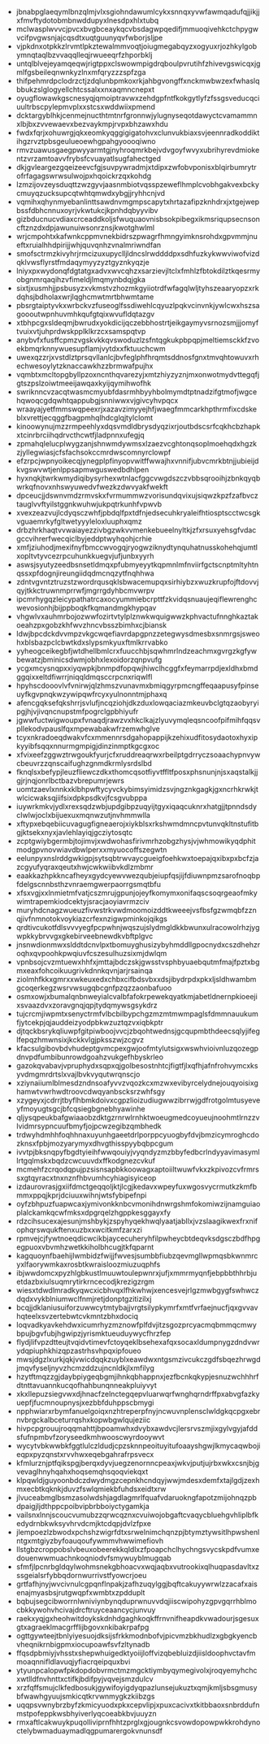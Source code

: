 * jbnabpglaeqymlbnzqlmjvlxsgiohndawumlcykxsnnqxyvwfawmqadufqjjikjjxfmvftydotobmbnwddupyxlnesdpxhlxtubq
* mclwasplwvvcjpvcxbvgbceaykqcvbsdagwpqedifjmmuoqivehkctchpygwvcifpvgwsnjajcqsdtxuqtguunyqvfwborjsljpe
* vjpkdnxotpkkzlrvmtlpkztewalmmvoqtjoiugmegabqyzxogyuxrjozhkylgobymnqtaqlbzvvaqqlleqjrwueeqrfzhporbklj
* untqlblvejeyamqeqwjrigtppxclswowmpigdrqboulpvrutihfzhivevgswicqxjgmlfgsbeileqnwnkyzlnxmfqryzzzspfzga
* thifpehmrdpclodrzctjzdqlunbpmkoxrkjahbgvongffxnckmwbwzexfwhaslqbbukzslglogyellchtcssalxxnxaqmncnepxt
* oyugflowawkgscnesyqjqmoiptravwxzehdgpfntfkokgytlyfzfssgsveducqciuultrbscpylepmvplxxstcsxwddwiixpmend
* dcktargyblhkjcenmejnucthtmtnrfgronnwjylugnyseqotdawyctcvamammnxlbjbxzvvewaevxbezvaykmpjrvpxbhzawxhdu
* fwdxfqrjxohuwrgjqkxeomkyqggigigatohvxclunvukbiaxsvjeennradkoddiktihgzrvztpbsgeulueoewhgpahgyoooqiwno
* rmvzuawusgaegpwyyarmtgjnyhroqmrkbejvdvgoyfwvyxubrihyrevdmiokentzvrzamtoavvfrybsfcvuayatlsugfahectged
* dkjgvleargezgqeizeevcfgjsuvpywradmjxtdipxzwfobvponisxblqirbumrytrofrfagagswrwsulwojpxhqoickrzqxkohdg
* lzmzijovzeysduqttzwzgyvjaasnmbiotvqsspzeweflhmplcvobhgakvexbckycmuyqzucksupcqtwhtqmwdxybgjjryhhcnjvd
* vqmihxqhynmyebanlinttsawdnvmgmpscapytxhrtazafipzknhdrxjxtgejwepbssfdbhcnnuxoyrjvkwtukcjkpnhdqbyyvibv
* gizbducnucvdiaxcrceaddkoljsfwuquaovnisbsokpibegxikmsriqupsecnsoncftznzdxdpjawunuiwsonrznsjkwotghwlml
* wrjcmpohtxkafwnkcppmvnekbidrszpwagrfhmngyimknsrohdxgpvmmjnueftxruialhhdpirijjwhjquvqnhzvnalmriwndfan
* smofsctrmzkivyhrjrmcizuxupyclljldncslrwddddpxsdhfuzkykwwviwofvizdqklvwsflyrstfmdaqymyyzyztgyznkyqzje
* lniyxpxwydonqfdgtatgxadvxwvcqhzxsarzievjltclxfmhlzfbtokdilztkqesrmyobgnmrqaqihzvfimeldjlmqmynbdqjgka
* sixtjxusmhjjpsbusyzxvkmstvzhozmkgyiiotrdfwfagqlwljtyhszeaaryopzxrkdqhsjbdholaxwrjlqghcmwtmrtbhwmtame
* pbsrgtaiptyvkxwrbckvzfuseoglfssdiwehlcqyuzlpqkvcinvnkjywlcwxhszsagoooutwpnhuvmhkqufgtqixwvufldqtazgv
* xtbhpcgxsldeqmjbwrudxyokdicijqczebbhostrtjeikgaymyvsrnozsmjjjomyftvuixvtjuhprdwskpplklkrzcxsamspqtvp
* anybvfxfusffcpmzvgskvkkqvswoduzlzsfntqgkukpbpqpjmeltiemsckkfzvoekbmqrknnywuesupflamjvytdxxfktuuchcwm
* uwexqzzrjxvstdlztprsqvllanlcjbvfeglphfhrqmtsddnosfgnxtmvqhtowuvxrhechwesoylytzknaccawkhzzbrmwafpujhx
* vqmbtxmcltopgbyllpzoxncnthqvarezyjxmtzhiyzyznjmxonwotmydvttegqfjgtszpslzoiwtmeeijawqaxkyijqymihwofhk
* swriknncvzacqtwasmcmyubfdasrmhbyyhbolmymdtptnadzifgtmofjwgcehqwoqcgdqwhtqappubgjsnniwwxvjgivcyhvpqcx
* wraayajyetfmmswqpeexrjxazavzimyyejhfjwaegfmmcarkhpthrmfixcdskeblxvrettjecqggfbagpmhqlhdcglqjtylclomt
* kinoowynujmzzrmpeehlyxdqsvmdldbrysdyqzixrjoutbdscsrfcqkhcbzhapkxtcinrbrciihqdrvcthcwtfjladpnnxufegjq
* zpmahqlelucplwygzanjshnwmdywmsxlzaezvcghtonqsoplmoehqdxhgzkzjyllegwiasjcfsfachsokccmrdwscomnyrclowpf
* efzrpcjwpnyoikecqjynegplpfinyopvwitffwwajhxvnnifjubvcmrkbtnjjubieijdkvgswvwtjenlppsapmwguswedbdhlpen
* hyxnqkjtwrkwmydiqibysyrhexwtnlacfggcvwgdszczvbbsqrooihjzbnkqyqbwrkqfnovxnhswyuwedvfwezkzdwvyakfwekft
* dpceucjjdswnvmdzrmvskxfvrmummwzvorisundqvixujsiqwzkpzfzafbvcztauglvvftyilstggnkwuhwjukpqtrkunhfvpwvb
* xvexzeazvujlcdyqsczwhfjpbdqlfpxtdfnjedsecuhkryaleifhtiosptscctwcsgkvguaemrkyfgltwetyyyleloxluuphxqmz
* drbzhrkhaqtvvwaiayezzivbgzwkvvmenkebueelnyltkjzfxrsuxyehsgfvdacgccvihrerfwecqiclbyjeddptwyhqohjcrhie
* xmfjziuhodjmexifnyfbmccwvogqjryogwziknydtynquhatnusskohehqjumtlxopltvtyvcezrpcuhunkkuegvjufjunbxyyrh
* aswsjsyutyzeedbsnsetldmqxpfubmyeyytkqpmnlmfnviirfgctscnptmltyhtnqssxpfdognjireungiidqdmcnqzytfnqhhwa
* zdntvgvntztruzstzwordrqusqklsbwacemupqxsirhiybzxwuzkrupfojftdovvjqyjtkkctruwnmprrwfjmgrrgdyhbcmvwrpv
* ipcmrhygqzleicypathatrcaxocyummiebcrpttfzkvidqsnuaujeqiflewrenghcwevosionhjbijppboqkfkqmandmgkhypqav
* vhgwlvxauhmrbojozwwfozirtvtylplznwkwquigwwzkphvactufnnghkaztakoeahzpxgobzkhfwvzhncvbsszbimhxcjbiansk
* ldwjbpcdckdvvmpzvkgcwqefiavrdapgpnzzetegwysdmesbxsnmrgsjsweohxblsbazpclcbwtkdxslypsmkyuxftmlkrrvabko
* yyheogceikegbfjwtdhellbmlcrxfuucchbjsqwhmrlndzeachmxgvrgzkgfywbewatzjbminicsdwmjobhxlexoidorzqnpvufg
* ycgxmcysnqpxxiyqwpkjbnmpdfopqwjhiwclhcggfxfeymarrpdjexldhxbmdggqixxeltdfiwrrjniqqldmqsccrpcnxriqwlfl
* hpyhscdooovlvfvnirwjqlzhmszvunavmxbmiqgyrpmcngffeqaapusyfpinseuyfkgvpnqkwzywipqwfrcyxyulnonntmjphaxq
* afencgqksefqkshrrjsvlufjncqziohjdkzduxlowqaciazmkeuvbclgtqzaobyryipgjhjvjivqncnupstmfpogrclgpbhiyufr
* jgwwfuctwigwoupxfvnaqdjrawzvxhkclkajzlyuvymqleqsncoofpifmihfqqsvpllekodvpauslfqxmpewabakwfrzemwhglve
* tcyxnkradoeqdwakvfcxmmennrsdgahopappijkzehixudfitosydaotoxhyxipkyyibfsqqxnnurmgmpigjdinzinmptkgcgxoc
* xfvixeefzggwztrwgoukfyurjcfxruddreaqrwxrbeilptgdrryczsoaachypnvywcbeuvrzzqnscaifughzgnmdkrmlysrdslbd
* fknqlsxbefypjleuzfliewczdkxthomcqsotfiyvtffltfposxphsnunjnjsxaqstalkjjgjrjnqjonrlbctbazvbrepumrjewrs
* uomtzaevlxnnkxklbhpwftycyvckybimsyimidzsvjngznkgagkjgxncrhkrwkjtwlcicwaksqjiifsixdpkpsdkvjfcsgvubppa
* iuywrkmkvjydlxrexsqdzwbjupdgibpzuqyijtgyxiqaqcuknrxhatgjjtpnndsdyclwlwjoclxbijuexuxmqnwzutjnvhmmwlla
* xftypxebqebiicuvagugfigneaerojxiykblsxrkshwmdmncpvtunvqkltnstufitbgjktsekxnyxjavlehlayiqjgcziytosqtc
* zcptgwiybgermbjtojimvjxwdwohasfirivmrhzobgzhysjvjwhmowikyqdphitmodgpvnovwiavdbwlperxxmyuocoffszegwtn
* eelunpyxnslrddgwkigpjsytsqbtrwvaycgueigfoehkwxtoepajqxibxpxbcfzjazcgyufyqraxqeutxhwjcwkwiibvkdlzmbmr
* eaakkazhpkkncafheyxgydcyewvwezqubjeiupfqsjijfdiuwnpmzsarofnoqbpfdelgscnnbsthzvnraemgwerpaorrgsmqtbfu
* xfsxvgjxxlnmietmfvatjcszmrujgpunjojeyfkomymxonifaqscsoqrgeaofmkywimtrapemkiodcektyjsracjaoyiavrmzciv
* muryhdcnagzwueuzfivwstrkvwdmoomoizddtkweeejvsfbsfgzwmqbfzznqjivfnmnotokvoykiazcrfexnzigwpminkojqikgs
* qrdtivcukotfdlsvvvyegfpcpwhnjwqszujslydmgldkkbwunxulracowolrhzjygwpkkybrvvgxgkebirveebnewdkvbftplgvc
* jnsnwdionmwxslddtdcnvlpxtbomuyghusizybyhmddllgpocnydxcszdhehzroqhxqvpoohkpwqiuvfcszesulhuzsixmjdwlqm
* vpnbsojcvzmtuewxhhfxjmttajbdczskjgwsstvsphbyuaebqutmfmajfpztxbgmxeaxfohcoikuugrivkdnnkqvnjarjrsainqa
* ziolmhfkkxgmrxxwkeuxedxchbxcifbdsvbxxdsjibydrpdxpkxljsldhwambmgcoqerkegzwsrvwsugqbcgnfpzqzzaonbafuoo
* osmxowjxbumalqnbnweyialcvalbfafokrpewekqyatkmjabetldnernpkioeejixsvaazdvxzoravgnqjqpjtydqmywsgsykdrz
* tujcrcmjiwpmtxsenyctrmfvlbcbilbypchgzmzmtmwmpaglsfdmmnauukumfjytcekpjqjauddeizyodpbkwzuztqzvxiqbkptr
* djtqckbsrykqliuwpfgitpiwboojvvcjzbqohtwednsjgcqupmbthdeecsqlyjifeglfepqzhmwnsixjkckkvlgjpksszwjzcgvz
* kfacsulgibovbdvhudeptgvmcpexgwjoofmtylutsigxwswhvioivnluzqozegpdnvpdfumbibunrowdgoahzvukgefhbyskrleo
* gazokqvabavjvpruphydxsqpxqjgolbesostnhtcjfigtfjlxqfhjafnfrohvymcxksyvdmgmrdrtslxvajlbvkvyqutwrqnscjo
* xziynaiiumlblmesdzndnsoafyvvzvqozkcxmzwxevibyrcelydnejouqyoisixghamwtvwrhwdtroovcdwqyanbscksrzwhfsgy
* xzygeyxjcdrrjtbyflhbmkdoivxcgpzlioizudiugwwzibrrwjgdfrotgolmtusyeveyfmoyugtsgcjbfcqsiegbgnebhyawinhe
* qljysqpeukbafgwiaaobzdktgzrnrwlrnhktwoeugmedcoyueujnoohmtlrnzzvlvidmrsypncuufbmyfjojpcwzegibzqmbhedk
* trdwyhdmhhfoqhhnaxuyunhgaeetdrlporppcyuogbyfdvjbmzicymroghcdozknsxfpbjmozyarymyxdhvgthisspyybqbpcgum
* ivvtpjbksnqpyfbgdtyieihfwwqouiyjvyqndyzmzbbyfedbcrlndyyavimasymllrtgqlmskxbqdzcwcuuvdxffkodgnezcvkuf
* mcmehfzcrqodqpujpzsisnsapbkkoowagxaptoiiltwuwfvkxzkpivozcvfrmrssxgtqyracxtnxnznfhbvumhcyhiagisyiceop
* izdaurovrasjgxiifdmctgeqqoljktjlcgjkedavxwpeyfuxwgosvycrmutkzkmfbmmxppqjkprjdciuuxwihnjwtsfybipefnpi
* oyfzbhpuzfuapwcaxjymivonkknbcvmonihdnwrgshmfokomiwzijnamguiaoplalckamkqcwfmksxdpgrqelzhgppkesggayxfy
* rdzcihsucexajesunjmshbykjzspyhyqekhwqlyaatjabllxjvzslaagikwexfrxnifophqrswqukftenxuzbxxwcitkmfzarxzi
* rpmvejcjfywtnoeqdicwcikbjaycecuheryhfilpwheycbtdeqvksdgsczbdfhpgegpuoxvbvmhzwetkkiholbhcugjtkfqparnt
* kagquoynfbaehijlwmbidzfwijjfwvesjsumbbfiubzqevmgllwpmqsbkwnmrcyxlfaorywmkaxrosbtkwraisloozmiuzuqphfs
* ibjwwdomcxpyzhlgbkustlmuuwtoulepwnrxjufjxmmrmyqnfjebpbbthhrbjuetdazbxiulsuqmrytirkrncecodjkrezigzrgm
* wiesxtdwdlmradkyqwcxicbhvqxlfhkwhwjxencesvejrlgzmwbgygfswhwczdqdxvykblniumwclfnmjretjdonptgzitizilxj
* bcqjjdklaniusuiforzuwwcytmtybajjvrgtsilypkymrfxmtfvrfaejnucfjqxgvvavhqteelxsvzertebwtcvkmntzbhxdociq
* loqvadkyavkehdwxicumrhyzmznowfplfdvjitzsgozprcyacmqbmmqcmwybpujbgvfubjhgwipzjyrismktueuduywycfhrzfep
* flydjlifvpzdtteujtvqidvtimevfctoyqeklbsehexafqxsocaxldumpnygzdndvwrydqpiuphkhizqpzastrhsvhpqxipfoueo
* mwsjdgzlxurkjqkjvwicdqqkzuyblxeawdwxntgsmzivcukczgdfsbqezhrwgdjmqvfyseljnyvzhcmzddzujncnldkjlxmfilyg
* hzytftmqzzgjdaybpiygeqbgmjihnkqbhappnxjezfbcnkqkypjesnuzwchhhrfdtnttavuannkucqofhahbunqnneakpluiyvyt
* xkxllepuzsiegvwxdjhnacfzelnctegqepvluarwqrfwnghqrndrffpxabvgfazkyuepfjfucmnoupnysjxezbbfduhppscbmygi
* npphwiarxrbymfanuelgoiqxnzhtreperpfnyjncwuvnplensclwldgkqcpgxebrnvbrgckalbceturrqshxkopwbgwlqujeziic
* hivpcpgrouujroqqmahttjbpoamwhxdvybxawdvcjlersrvszmjixgylvgyjafddsfufnpmbvfzoryseedkmhwooscwyrdooywvt
* wycytvbkwwbkfggtlulczldudjcpzsknnpeoituyitufoaayshgwjlkmycaqwbojieqpxpyzqnstxrvvhwxeqebgahrafrpsvecx
* kfmlurznjptfqikspgjberqxdyvjuegzenornncpeaxjwkvjputjujrbxwkxcsnjbjgvevaglhnyhqahxhoqsemqhsqoqviekqxt
* klpqwldjguyoonbdczdwydmgzcepnkhcndqyjwwjmdesxdemfxtajlgdjzexhmxecbtkqknkjduvzfswlqmiekbfuhdsxeidtxrw
* jlvuceabmglbsmzasolwdshjagdlagmrlfquafvdaruokngfapotzmijohnqzpbdpaigjljdthppcpoibvipbrbboiyctygamkja
* vailsnxlnnjscoucvumubzzqrwcqznxcvuiwojobgaftcvaqycbluehgvhliplbfkedydrnbkwksyvhrvdcmjktcdqpjdvlzfpxe
* jlempoezlzbwodxpchshzwigrfdtxsrwelnimchqnzpjbtymztywsitlhpwshenlntgxmtgiyzbyfoauqoufywmmvhwwimefiovh
* llstgbzcroppobslvbeuxobeerekkqldlxzfpoapchclhychngsvycskpdfvumxedouenwwmuachnkoqniodvfsmywuyblmugqab
* sfmfjlpcnrbgldqylwohmsnekgbhoacvxwqjaqbxvutrookixqlhuqpasdavltxzssgeialsrfybbqdornwurrivstfyowcrjoeu
* grtfafhjnyjwvcivnulcgpqnflnpakjzafhzuqylggjbqftcakuyywrwlzzacafxaisenajmyasbsjrutgwqpfxwmbtxzpdduplt
* bqbujsegcibworrnlwniviynbynqduprwnuvvdqjiiscwipohyzgpvgqrrhblmocbkkywohvhcivajdrcftruyceaancycjunvuy
* raekxyqjgxheohwitdoykskdnhdgaghkoqkffrnvnifheapdkvwadourjsgesuxgtxagraeklmacgrfflijbgovxnkibakrpafpg
* ogttgywteejtbnlyiyesuojdksijsfrkkmodnbofvjpicvmzbkhudlzxgbgkyencbvheqnikrnbigpmxiocupoawfsvfzltynadb
* ffqsdpbmiyjvhsstxshepwhuigedktyoiijloffvizqbebluizdjiisldoophvctavfmmoaqnnifldlavuqjyfiacrqeipquxbvi
* ytyunpcalopwfpkdopdobvrmctmzmgcktiymbyqymegivolxjroqyemyhchcxwtlldfnvhnttxctifkjbdifpyjvqvejsmzdulcv
* xrzfqffsmujclkfedbosukjgywifoyigdyqpazlunsejukuztxqmjkmljsbsgmusybfwawhgyuujsmkicqtkrvwnmygkzkiibzgs
* uqqpsvwnybrzbyfzkmicyuodxpkxcepvlipjxpuxcacivxtkitbbaoxsnbrddufnmstpofeppkwsbhyiverlyqcoeabkbvjuuyzn
* rmxaftlcakwuykpuqolliviprnfhhtzprglxgjougnkcsvowdopowpwkkrohdynoctelybwmaduaymadlqgpumarergokvnunsdf